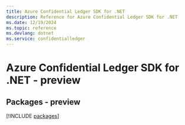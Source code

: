 ```yaml
---
title: Azure Confidential Ledger SDK for .NET
description: Reference for Azure Confidential Ledger SDK for .NET
ms.date: 12/19/2024
ms.topic: reference
ms.devlang: dotnet
ms.service: confidentialledger
---
```

# Azure Confidential Ledger SDK for .NET - preview
## Packages - preview
[!INCLUDE [packages](confidential-ledger-index.md)]